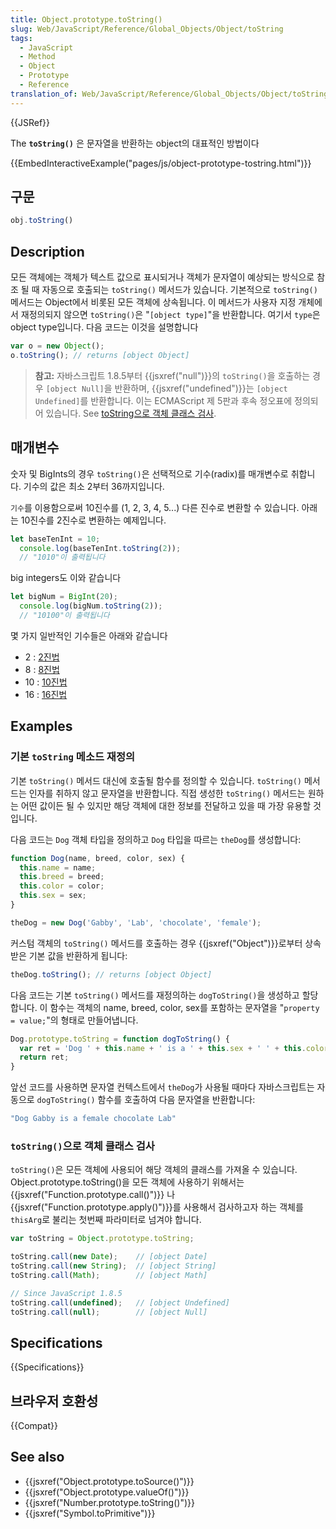 ```yaml
---
title: Object.prototype.toString()
slug: Web/JavaScript/Reference/Global_Objects/Object/toString
tags:
  - JavaScript
  - Method
  - Object
  - Prototype
  - Reference
translation_of: Web/JavaScript/Reference/Global_Objects/Object/toString
---
```


{{JSRef}}

The **`toString()`** 은 문자열을 반환하는 object의 대표적인 방법이다

{{EmbedInteractiveExample("pages/js/object-prototype-tostring.html")}}

## 구문

```js
obj.toString()
```

## Description

모든 객체에는 객체가 텍스트 값으로 표시되거나 객체가 문자열이 예상되는 방식으로 참조 될 때 자동으로 호출되는 `toString()` 메서드가 있습니다. 기본적으로 `toString()` 메서드는 Object에서 비롯된 모든 객체에 상속됩니다. 이 메서드가 사용자 지정 개체에서 재정의되지 않으면 `toString()`은 "`[object type]`"을 반환합니다. 여기서 `type`은 object type입니다. 다음 코드는 이것을 설명합니다

```js
var o = new Object();
o.toString(); // returns [object Object]
```

> **참고:** 자바스크립트 1.8.5부터 {{jsxref("null")}}의 `toString()`을 호출하는 경우 `[object Null]`을 반환하며, {{jsxref("undefined")}}는 `[object Undefined]`를 반환합니다. 이는 ECMAScript 제 5판과 후속 정오표에 정의되어 있습니다. See [toString으로 객체 클래스 검사](#tostring으로_객체_클래스_검사).

## 매개변수

숫자 및 BigInts의 경우 `toString()`은 선택적으로 기수(radix)를 매개변수로 취합니다. 기수의 값은 최소 2부터 36까지입니다.

`기수`를 이용함으로써 10진수를 (1, 2, 3, 4, 5...) 다른 진수로 변환할 수 있습니다. 아래는 10진수를 2진수로 변환하는 예제입니다.

```js
let baseTenInt = 10;
  console.log(baseTenInt.toString(2));
  // "1010"이 출력됩니다
```

big integers도 이와 같습니다

```js
let bigNum = BigInt(20);
  console.log(bigNum.toString(2));
  // "10100"이 출력됩니다
```

몇 가지 일반적인 기수들은 아래와 같습니다

- 2 : [2진법](https://ko.wikipedia.org/wiki/%EC%9D%B4%EC%A7%84%EB%B2%95)
- 8 : [8진법](https://ko.wikipedia.org/wiki/%ED%8C%94%EC%A7%84%EB%B2%95)
- 10 : [10진법](https://ko.wikipedia.org/wiki/%EC%8B%AD%EC%A7%84%EB%B2%95)
- 16 : [16진법](https://ko.wikipedia.org/wiki/%EC%8B%AD%EC%9C%A1%EC%A7%84%EB%B2%95)

## Examples

### 기본 `toString` 메소드 재정의

기본 `toString()` 메서드 대신에 호출될 함수를 정의할 수 있습니다. `toString()` 메서드는 인자를 취하지 않고 문자열을 반환합니다. 직접 생성한 `toString()` 메서드는 원하는 어떤 값이든 될 수 있지만 해당 객체에 대한 정보를 전달하고 있을 때 가장 유용할 것입니다.

다음 코드는 `Dog` 객체 타입을 정의하고 `Dog` 타입을 따르는 `theDog`를 생성합니다:

```js
function Dog(name, breed, color, sex) {
  this.name = name;
  this.breed = breed;
  this.color = color;
  this.sex = sex;
}

theDog = new Dog('Gabby', 'Lab', 'chocolate', 'female');
```

커스텀 객체의 `toString()` 메서드를 호출하는 경우 {{jsxref("Object")}}로부터 상속받은 기본 값을 반환하게 됩니다:

```js
theDog.toString(); // returns [object Object]
```

다음 코드는 기본 `toString()` 메서드를 재정의하는 `dogToString()`을 생성하고 할당합니다. 이 함수는 객체의 name, breed, color, sex를 포함하는 문자열을 "`property = value;`"의 형태로 만들어냅니다.

```js
Dog.prototype.toString = function dogToString() {
  var ret = 'Dog ' + this.name + ' is a ' + this.sex + ' ' + this.color + ' ' + this.breed;
  return ret;
}
```

앞선 코드를 사용하면 문자열 컨텍스트에서 `theDog`가 사용될 때마다 자바스크립트는 자동으로 `dogToString()` 함수를 호출하여 다음 문자열을 반환합니다:

```js
"Dog Gabby is a female chocolate Lab"
```

### `toString()`으로 객체 클래스 검사

`toString()`은 모든 객체에 사용되어 해당 객체의 클래스를 가져올 수 있습니다. Object.prototype.toString()을 모든 객체에 사용하기 위해서는 {{jsxref("Function.prototype.call()")}} 나 {{jsxref("Function.prototype.apply()")}}를 사용해서 검사하고자 하는 객체를 `thisArg`로 불리는 첫번째 파라미터로 넘겨야 합니다.

```js
var toString = Object.prototype.toString;

toString.call(new Date);    // [object Date]
toString.call(new String);  // [object String]
toString.call(Math);        // [object Math]

// Since JavaScript 1.8.5
toString.call(undefined);   // [object Undefined]
toString.call(null);        // [object Null]
```

## Specifications

{{Specifications}}

## 브라우저 호환성

{{Compat}}

## See also

- {{jsxref("Object.prototype.toSource()")}}
- {{jsxref("Object.prototype.valueOf()")}}
- {{jsxref("Number.prototype.toString()")}}
- {{jsxref("Symbol.toPrimitive")}}
